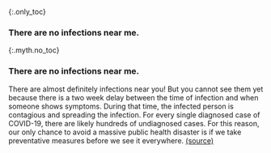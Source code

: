 {:.only_toc}
### There are no infections near me.

{:.myth.no_toc}
### There are no infections near me.

There are almost definitely infections near you! But you cannot see them yet because there is a two week delay between the time of infection and when someone shows symptoms. During that time, the infected person is contagious and spreading the infection. For every single diagnosed case of COVID-19, there are likely hundreds of undiagnosed cases. For this reason, our only chance to avoid a massive public health disaster is if we take preventative measures before we see it everywhere. [(source)](https://www.cnn.com/2020/03/14/health/coronavirus-asymptomatic-spread/index.html)